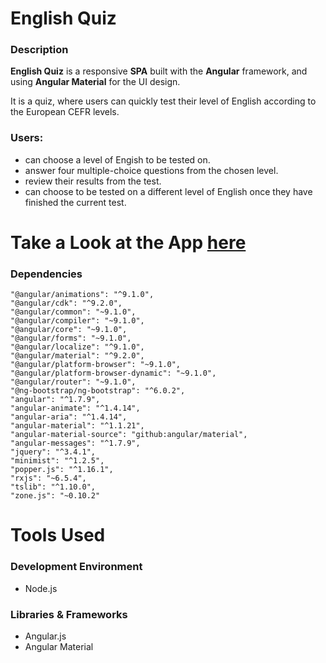 # English Quiz
### Description


**English Quiz** is a responsive **SPA** built with the **Angular** framework, and using **Angular Material** for the UI design. 

It is a quiz, where users can quickly test their level of English according to the European CEFR levels. 

### Users:

* can choose a level of Engish to be tested on.
* answer four multiple-choice questions from the chosen level.
* review their results from the test.
* can choose to be tested on a different level of English once they have finished the current test.

# Take a Look at the App [here](https://kevmhughes.github.io/EnglishQuiz/)

### Dependencies
    "@angular/animations": "^9.1.0",
    "@angular/cdk": "^9.2.0",
    "@angular/common": "~9.1.0",
    "@angular/compiler": "~9.1.0",
    "@angular/core": "~9.1.0",
    "@angular/forms": "~9.1.0",
    "@angular/localize": "^9.1.0",
    "@angular/material": "^9.2.0",
    "@angular/platform-browser": "~9.1.0",
    "@angular/platform-browser-dynamic": "~9.1.0",
    "@angular/router": "~9.1.0",
    "@ng-bootstrap/ng-bootstrap": "^6.0.2",
    "angular": "^1.7.9",
    "angular-animate": "^1.4.14",
    "angular-aria": "^1.4.14",
    "angular-material": "^1.1.21",
    "angular-material-source": "github:angular/material",
    "angular-messages": "^1.7.9",
    "jquery": "^3.4.1",
    "minimist": "^1.2.5",
    "popper.js": "^1.16.1",
    "rxjs": "~6.5.4",
    "tslib": "^1.10.0",
    "zone.js": "~0.10.2"

# Tools Used

### Development Environment
* Node.js

### Libraries & Frameworks
* Angular.js
* Angular Material
